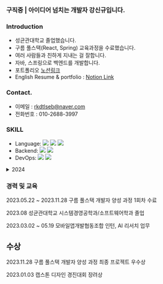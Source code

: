### 구직중 | 아이디어 넘치는 개발자 강신규입니다.

### Introduction

- 성균관대학교 졸업했습니다.
- 구름 풀스택(React, Spring) 교육과정을 수료했습니다.
- 여러 사람들과 친하게 지내는 걸 잘합니다.
- 자바, 스프링으로 백엔드를 개발합니다.
- 포트폴리오 [노션링크](https://www.notion.so/febb942b20fa4eb484165207d6720b71?pvs=4)
- English Resume & portfolio : [Notion Link](https://www.notion.so/Kang-Shin-gyu-Creative-Developer-e01ce5bf36e3485ebdf79db579fa51c8?pvs=4)
  
### Contact.

- 이메일 : rkdtlseb@naver.com
- 전화번호 : 010-2688-3997
  
### SKILL

- Language: <img src="https://img.shields.io/badge/java-FC4C02"> <img src="https://img.shields.io/badge/javascript-black?logo=javascript"> <img src="https://img.shields.io/badge/typescript-3178C6?logo=typescript&logoColor=white">
- Backend: <img src="https://img.shields.io/badge/spring-6DB33F?logo=spring&logoColor=white"> <img src="https://img.shields.io/badge/mysql-4479A1?logo=mysql&logoColor=white">
- DevOps: <img src="https://img.shields.io/badge/codeDeploy-FF9900?logo=amazonaws&logoColor=white"> <img src="https://img.shields.io/badge/githubActions-2088FF?logo=githubactions&logoColor=white">


<details>
    <summary>2024</summary>

1. LeetCode 알고리즘 150 Problems (99/150)
2. [LeetCode SQL 50 Problems](https://omniscient-cross-bcd.notion.site/SQL-44444d5f28e64e6584fc05e4623378bf) (50/50) -완-
<img src="https://leetcode-badge-showcase.vercel.app/api?username=rkdtlsrb&theme=light&border=border" alt="LeetCode Badges"/>


4. 모던 자바 인 액션 독서 (126/656)
   

</details>

### 경력 및 교육

2023.05.22 ~ 2023.11.28 구름 풀스택 개발자 양성 과정 1회차 수료

2023.08 성균관대학교 시스템경영공학과/소프트웨어학과 졸업 

2023.03.02 ~ 05.19 모바일앱개발협동조합 인턴, AI 리서치 업무

## 수상

2023.11.28 구름 풀스택 개발자 양성 과정 최종 프로젝트 우수상

2023.01.03 캡스톤 디자인 경진대회 장려상


